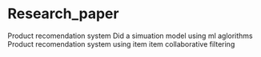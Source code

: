 # Research_paper
Product recomendation system
Did a simuation model using ml aglorithms
Product recomendation system using item item collaborative filtering
